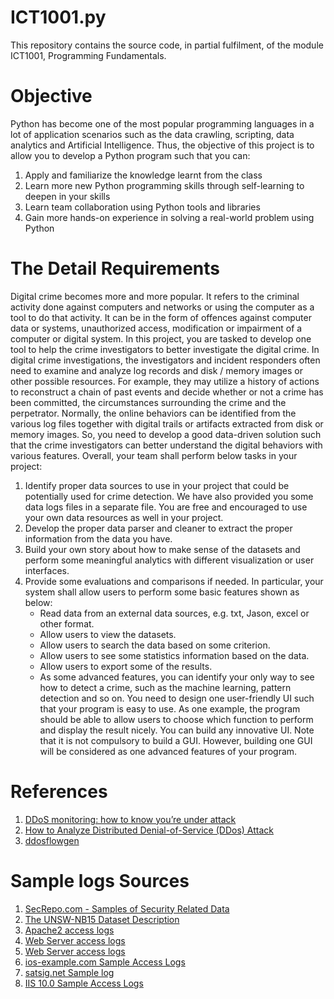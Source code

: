 # ICT1001.py
This repository contains the source code, in partial fulfilment, of the module ICT1001, Programming Fundamentals.

# Objective
Python has become one of the most popular programming languages in a lot of application scenarios such as the data crawling, scripting, data analytics and Artificial Intelligence. Thus, the objective of this project is to allow you to develop a Python program such that you can:
1. Apply and familiarize the knowledge learnt from the class
2. Learn more new Python programming skills through self-learning to deepen in your skills
3. Learn team collaboration using Python tools and libraries
4. Gain more hands-on experience in solving a real-world problem using Python

# The Detail Requirements
Digital crime becomes more and more popular. It refers to the criminal activity done against computers and networks or using the computer as a tool to do that activity. It can be in the form of offences against computer data or systems, unauthorized access, modification or impairment of a computer or digital system.
In this project, you are tasked to develop one tool to help the crime investigators to better investigate the digital crime. In digital crime investigations, the investigators and incident responders often need to examine and analyze log records and disk / memory images or other possible resources. For example, they may utilize a history of actions to reconstruct a chain of past events and decide whether or not a crime has been committed, the circumstances surrounding the crime and the perpetrator. Normally, the online behaviors can be identified from the various log files together with digital trails or artifacts extracted from disk or memory images. So, you need to develop a good data-driven solution such that the crime investigators can better understand the digital behaviors with various features.
Overall, your team shall perform below tasks in your project:
1. Identify proper data sources to use in your project that could be potentially used for crime detection. We have also provided you some data logs files in a separate file. You are free and encouraged to use your own data resources as well in your project.
2. Develop the proper data parser and cleaner to extract the proper information from the data you have.
3. Build your own story about how to make sense of the datasets and perform some meaningful analytics with different visualization or user interfaces.
4. Provide some evaluations and comparisons if needed.
In particular, your system shall allow users to perform some basic features shown as below:
    * Read data from an external data sources, e.g. txt, Jason, excel or other format.
    * Allow users to view the datasets.
    * Allow users to search the data based on some criterion.
    * Allow users to see some statistics information based on the data.
    * Allow users to export some of the results.
    * As some advanced features, you can identify your only way to see how to detect a crime, such
as the machine learning, pattern detection and so on.
You need to design one user-friendly UI such that your program is easy to use. As one example, the
program should be able to allow users to choose which function to perform and display the result
nicely. You can build any innovative UI. Note that it is not compulsory to build a GUI. However,
building one GUI will be considered as one advanced features of your program.

# References
1.  [DDoS monitoring: how to know you’re under attack](https://www.loggly.com/blog/ddos-monitoring-how-to-know-youre-under-attack/)
2.  [How to Analyze Distributed Denial-of-Service (DDos) Attack](https://kukuruku.co/post/some-useful-commands-to-use-during-ddos/)
3.  [ddosflowgen](https://github.com/GaloisInc/ddosflowgen)

# Sample logs Sources
1.  [SecRepo.com - Samples of Security Related Data](http://www.secrepo.com/)
2.  [The UNSW-NB15 Dataset Description](https://www.unsw.adfa.edu.au/unsw-canberra-cyber/cybersecurity/ADFA-NB15-Datasets/)
3.  [Apache2 access logs](http://www.thierrysigg.com/piwik/plugins/VisitorGenerator/data/access.log)
4.  [Web Server access logs](http://www.redmine.or.kr/attachments/65/access.log)
5.  [Web Server access logs](https://www.todaynewsportal.com/access.log)
6.  [ios-example.com Sample Access Logs](https://pajda.fit.vutbr.cz/ios/ios-19-1-logs/blob/master/ios-example.com.access.log)
7.  [satsig.net Sample log](http://www.satsig.net/logfile.htm)
8.  [IIS 10.0 Sample Access Logs](https://www.site-logfile-explorer.com/logfile-samples/u_ex171118-sample.txt)